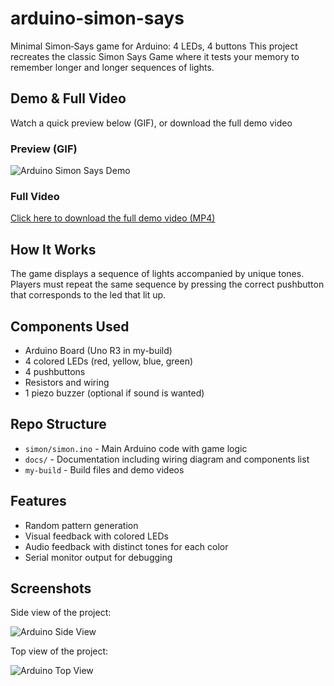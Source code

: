 # arduino-simon-says
Minimal Simon‑Says game for Arduino: 4 LEDs, 4 buttons
This project recreates the classic Simon Says Game where it tests your memory to remember longer and longer sequences of lights.

## Demo & Full Video
Watch a quick preview below (GIF), or download the full demo video

### Preview (GIF)
![Arduino Simon Says Demo](https://github.com/adrirubio/arduino-simon-says/blob/a0dde178995b86c90b5a282224bca7c2de4c0c6e/my-build/demos/arduino-simon-says-demo.gif)

### Full Video

[Click here to download the full demo video (MP4)](https://github.com/adrirubio/arduino-simon-says/raw/refs/heads/main/my-build/demos/arduino-simon-says-demo.mp4)

## How It Works

The game displays a sequence of lights accompanied by unique tones. Players must repeat the same sequence by pressing the correct pushbutton that corresponds to the led that lit up.

## Components Used

- Arduino Board (Uno R3 in my-build)
- 4 colored LEDs (red, yellow, blue, green)
- 4 pushbuttons
- Resistors and wiring
- 1 piezo buzzer (optional if sound is wanted)

## Repo Structure

- `simon/simon.ino` - Main Arduino code with game logic
- `docs/` - Documentation including wiring diagram and components list
- `my-build` - Build files and demo videos

## Features

- Random pattern generation
- Visual feedback with colored LEDs
- Audio feedback with distinct tones for each color
- Serial monitor output for debugging

## Screenshots

Side view of the project:

![Arduino Side View](https://raw.githubusercontent.com/adrirubio/arduino-simon-says/main/my-build/arduino-side-view.jpg)

Top view of the project:

![Arduino Top View](https://raw.githubusercontent.com/adrirubio/arduino-simon-says/main/my-build/arduino-top-view.jpg)
